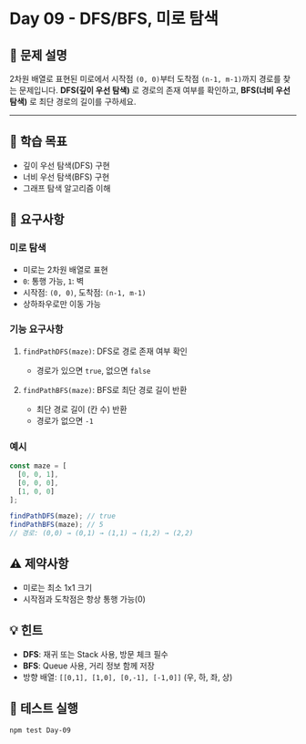 # Day 09 - DFS/BFS, 미로 탐색

## 📌 문제 설명

2차원 배열로 표현된 미로에서 시작점 `(0, 0)`부터 도착점 `(n-1, m-1)`까지 경로를 찾는 문제입니다.
**DFS(깊이 우선 탐색)** 로 경로의 존재 여부를 확인하고, **BFS(너비 우선 탐색)** 로 최단 경로의 길이를 구하세요.

---

## 🎯 학습 목표
- 깊이 우선 탐색(DFS) 구현
- 너비 우선 탐색(BFS) 구현
- 그래프 탐색 알고리즘 이해

## 📝 요구사항

### 미로 탐색
- 미로는 2차원 배열로 표현
- `0`: 통행 가능, `1`: 벽
- 시작점: `(0, 0)`, 도착점: `(n-1, m-1)`
- 상하좌우로만 이동 가능

### 기능 요구사항

1. `findPathDFS(maze)`: DFS로 경로 존재 여부 확인
   - 경로가 있으면 `true`, 없으면 `false`

2. `findPathBFS(maze)`: BFS로 최단 경로 길이 반환
   - 최단 경로 길이 (칸 수) 반환
   - 경로가 없으면 `-1`

### 예시
```javascript
const maze = [
  [0, 0, 1],
  [0, 0, 0],
  [1, 0, 0]
];

findPathDFS(maze); // true
findPathBFS(maze); // 5
// 경로: (0,0) → (0,1) → (1,1) → (1,2) → (2,2)
```

## ⚠️ 제약사항
- 미로는 최소 1x1 크기
- 시작점과 도착점은 항상 통행 가능(0)

## 💡 힌트
- **DFS**: 재귀 또는 Stack 사용, 방문 체크 필수
- **BFS**: Queue 사용, 거리 정보 함께 저장
- 방향 배열: `[[0,1], [1,0], [0,-1], [-1,0]]` (우, 하, 좌, 상)

## 🧪 테스트 실행
```bash
npm test Day-09
```
